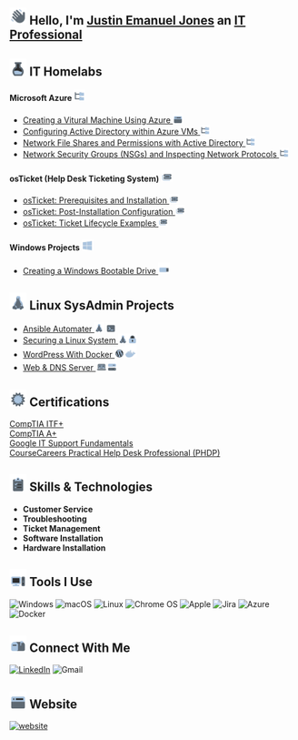 ## <img src="/Images/Hello.png"  width="30" height="30"> Hello, I'm [Justin Emanuel Jones](https://www.linkedin.com/in/itzemanuelj) an [IT Professional](https://itzemanuelj.com/)

## <img src="/Images/Labs.png"  width="30" height="30"> IT Homelabs

#### Microsoft Azure <img src="/Images/AD.png"  width="20" height="20"> 
- [Creating a Vitural Machine Using Azure <img src="/Images/VBox.png"  width="17" height="17">](https://github.com/itzemanuelj/Creating-a-Virtual-Machine-Using-Azure)
- [Configuring Active Directory within Azure VMs <img src="/Images/AD.png"  width="17" height="17">
](https://github.com/itzemanuelj/Configuring-Active-Directory-within-Azure-VMs)
- [Network File Shares and Permissions with Active Directory <img src="/Images/AD.png"  width="17" height="17">](https://github.com/itzemanuelj/-Network-File-Shares-and-Permissions-with-Active-Directory)
- [Network Security Groups (NSGs) and Inspecting Network Protocols <img src="/Images/AD.png"  width="17" height="17">
](https://github.com/itzemanuelj/Network-Security-Groups-NSGs-and-Inspecting-Network-Protocols)

#### osTicket (Help Desk Ticketing System) <img src="/Images/osTicket.png"  width="20" height="20">
- [osTicket: Prerequisites and Installation <img src="/Images/osTicket.png"  width="17" height="17">
](https://github.com/itzemanuelj/osTicket-Prerequisites-and-Installation)
- [osTicket: Post-Installation Configuration <img src="/Images/osTicket.png"  width="17" height="17">
](https://github.com/itzemanuelj/osTicket-Post-Installation-Configuration)
- [osTicket: Ticket Lifecycle Examples <img src="/Images/osTicket.png"  width="17" height="17">
 ](https://github.com/itzemanuelj/osTicket-Ticket-Lifecycle-Examples)

#### Windows Projects <img src="/Images/Windows.png"  width="20" height="20">
- [Creating a Windows Bootable Drive <img src="/Images/Flashdrive.png"  width="20" height="20">](https://github.com/itzemanuelj/Creating-a-Windows-Bootable-Drive)

## <img src="/Images/Linux.png"  width="30" height="30"> Linux SysAdmin Projects 
- [Ansible Automater ](https://github.com/itzemanuelj/Ansible-Automater) <img src="/Images/Linux.png"  width="17" height="17"> <img src="/Images/Terminal.png"  width="17" height="17">
- [Securing a Linux System ](https://github.com/itzemanuelj/Securing-and-Hardening-a-Linux-System) <img src="/Images/Linux.png"  width="17" height="17"><img src="/Images/Lock.png"  width="17" height="17">
- [WordPress With Docker  ](https://github.com/itzemanuelj/WordPress-With-Docker) <img src="/Images/WordPress.png"  width="17" height="17"><img src="/Images/Docker.png"  width="22" height="22">
- [Web & DNS Server  ](https://github.com/itzemanuelj/Web-DNS-Server) <img src="/Images/Web.png"  width="20" height="20"><img src="/Images/Server.png"  width="17" height="17">


## <img  src="/Images/Certs.png" width="30" height="30"> Certifications
[CompTIA ITF+](https://www.certmetrics.com/comptia/public/verification.aspx?code=NQDDM4V82Q9PV0KK) \
[CompTIA A+](https://link-url-here.org)\
[Google IT Support Fundamentals](https://www.coursera.org/account/accomplishments/professional-cert/GEGADS6KWKX5?utm_source=ln&utm_medium=certificate&utm_content=cert_image&utm_campaign=sharing_cta&utm_product=prof)\
[CourseCareers Practical Help Desk Professional (PHDP)](https://)

## <img src="/Images/Skills.png"  width="30" height="30"> Skills & Technologies
- **Customer Service**
- **Troubleshooting**
- **Ticket Management**
- **Software Installation**
- **Hardware Installation**


## <img src="/Images//ToolsIcon.png"  width="30" height="30"> Tools I Use
![Windows](https://img.shields.io/badge/Windows-0078D6?style=for-the-badge&logo=windows&logoColor=white)
![macOS](https://img.shields.io/badge/mac%20os-000000?style=for-the-badge&logo=macos&logoColor=F0F0F0)
![Linux](https://img.shields.io/badge/Linux-FCC624?style=for-the-badge&logo=linux&logoColor=black)
![Chrome OS](https://img.shields.io/badge/chrome%20os-3d89fc?style=for-the-badge&logo=google%20chrome&logoColor=white)
![Apple](https://img.shields.io/badge/Apple-%23000000.svg?style=for-the-badge&logo=apple&logoColor=white)
![Jira](https://img.shields.io/badge/jira-%230A0FFF.svg?style=for-the-badge&logo=jira&logoColor=white)
![Azure](https://img.shields.io/badge/azure-%230072C6.svg?style=for-the-badge&logo=azure-devops&logoColor=white)
![Docker](https://img.shields.io/badge/docker-%230db7ed.svg?style=for-the-badge&logo=docker&logoColor=white)


## <img src="/Images/ContactIcon.png"  width="30" height="30"> Connect With Me

[![LinkedIn](https://img.shields.io/badge/linkedin-%230077B5.svg?style=for-the-badge&logo=linkedin&logoColor=white)](https://www.linkedin.com/in/itzemanuelj/)
![Gmail](https://img.shields.io/badge/Gmail-D14836?style=for-the-badge&logo=gmail&logoColor=white)


## <img src="/Images/WebsiteBlogIcon.png"  width="30" height="30"> Website
[![website](https://img.shields.io/badge/itzemanuelj\.com-2F5267?style=for-the-badge&logo=windows&logoColor=white)](https://itzemanuelj.com/)


<!-- Proudly created with GPRM ( https://gprm.itsvg.in ) -->
